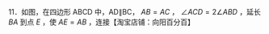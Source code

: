 11．如图，在四边形 ABCD 中，AD∥BC， $A B { = } A C$ ， $\angle A C D = 2 \angle A B D$ ，延长 $B A$ 到点 $E$ ，使 $A E { = } A B$ ，连接【淘宝店铺：向阳百分百】
